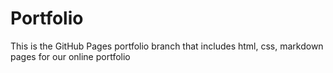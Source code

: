 # Portfolio
This is the GitHub Pages portfolio branch that includes html, css, markdown pages for our online portfolio

